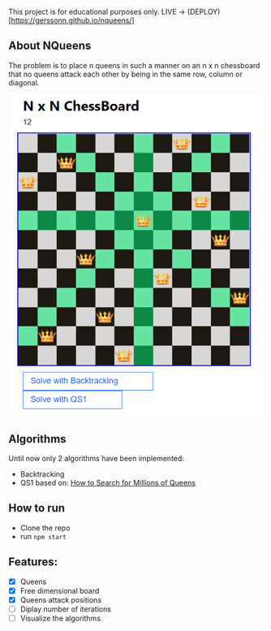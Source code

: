 This project is for educational purposes only. 
LIVE -> (DEPLOY)[https://gerssonn.github.io/nqueens/]


## About NQueens

The problem is to place n queens in such a manner on an n x n chessboard that no queens attack each other by being in the same row, column or diagonal.

![alt text](images/Example.png "Title")



## Algorithms

Until now only 2 algorithms have been implemented:
- Backtracking
- QS1 based on: [How to Search for Millions of Queens](https://core.ac.uk/download/pdf/276277375.pdf)


## How to run

- Clone the repo
- run `npm start`


## Features:

- [X] Queens
- [X] Free dimensional board
- [X] Queens attack positions
- [ ] Diplay number of iterations
- [ ] Visualize the algorithms
